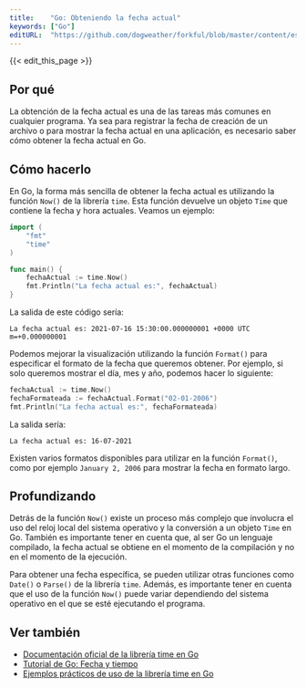 ```yaml
---
title:    "Go: Obteniendo la fecha actual"
keywords: ["Go"]
editURL:  "https://github.com/dogweather/forkful/blob/master/content/es/go/getting-the-current-date.md"
---
```


{{< edit_this_page >}}

## Por qué

La obtención de la fecha actual es una de las tareas más comunes en cualquier programa. Ya sea para registrar la fecha de creación de un archivo o para mostrar la fecha actual en una aplicación, es necesario saber cómo obtener la fecha actual en Go.

## Cómo hacerlo

En Go, la forma más sencilla de obtener la fecha actual es utilizando la función `Now()` de la librería `time`. Esta función devuelve un objeto `Time` que contiene la fecha y hora actuales. Veamos un ejemplo:

```Go
import (
    "fmt"
    "time"
)

func main() {
    fechaActual := time.Now()
    fmt.Println("La fecha actual es:", fechaActual)
}
```

La salida de este código sería:

```
La fecha actual es: 2021-07-16 15:30:00.000000001 +0000 UTC m=+0.000000001
```

Podemos mejorar la visualización utilizando la función `Format()` para especificar el formato de la fecha que queremos obtener. Por ejemplo, si solo queremos mostrar el día, mes y año, podemos hacer lo siguiente:

```Go
fechaActual := time.Now()
fechaFormateada := fechaActual.Format("02-01-2006")
fmt.Println("La fecha actual es:", fechaFormateada)
```

La salida sería:

```
La fecha actual es: 16-07-2021
```

Existen varios formatos disponibles para utilizar en la función `Format()`, como por ejemplo `January 2, 2006` para mostrar la fecha en formato largo.

## Profundizando

Detrás de la función `Now()` existe un proceso más complejo que involucra el uso del reloj local del sistema operativo y la conversión a un objeto `Time` en Go. También es importante tener en cuenta que, al ser Go un lenguaje compilado, la fecha actual se obtiene en el momento de la compilación y no en el momento de la ejecución.

Para obtener una fecha específica, se pueden utilizar otras funciones como `Date()` o `Parse()` de la librería `time`. Además, es importante tener en cuenta que el uso de la función `Now()` puede variar dependiendo del sistema operativo en el que se esté ejecutando el programa.

## Ver también

- [Documentación oficial de la librería time en Go](https://golang.org/pkg/time/)
- [Tutorial de Go: Fecha y tiempo](https://golangbot.com/time/)
- [Ejemplos prácticos de uso de la librería time en Go](https://golangdocs.com/golang-time-example)